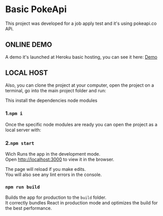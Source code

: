 # Basic PokeApi 

This project was developed for a job apply test and it's using pokeapi.co APi. 


## ONLINE DEMO

A demo it's launched at Heroku basic hosting, you can see it here:  [Demo](https://houm-test-pokeapi.herokuapp.com/)

## LOCAL HOST

Also, you can clone the project at your computer, open the project on a terminal, go into the main project folder and run:

This install the dependencies node modules
### 1.`npm i`

Once the specific node modules are ready you can open the project as a local server with:
### 2.`npm start`


Wich Runs the app in the development mode.\
Open [http://localhost:3000](http://localhost:3000) to view it in the browser.

The page will reload if you make edits.\
You will also see any lint errors in the console.

### `npm run build`

Builds the app for production to the `build` folder.\
It correctly bundles React in production mode and optimizes the build for the best performance.

